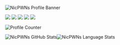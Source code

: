 ![NicPWNs Profile Banner](https://user-images.githubusercontent.com/23003787/184046347-8bf21726-23d4-4df4-8130-74038c605549.png)


<a href="https://linkedin.com/in/NicPJones"><img src="https://img.shields.io/badge/LinkedIn-0077B5?style=for-the-badge&logo=linkedin&logoColor=white"/></a>
<a href="http://nicpwns.com/"><img src="https://img.shields.io/badge/website-000000?style=for-the-badge&logo=About.me&logoColor=white"/></a>
<a href="https://blog.nicpwns.com/"><img src="https://img.shields.io/badge/Wordpress-21759B?style=for-the-badge&logo=wordpress&logoColor=white"/></a>
<a href="https://www.hackerrank.com/nicpwns"><img src="https://img.shields.io/badge/-Hackerrank-2EC866?style=for-the-badge&logo=HackerRank&logoColor=white"/></a>
<a href="https://stackoverflow.com/users/21022536/nicpwns"><img src="https://img.shields.io/stackexchange/stackoverflow/r/21022536?style=for-the-badge&logo=stackoverflow&label=stackoverflow&color=orange
"/></a>

![Profile Counter](https://komarev.com/ghpvc/?username=NicPWNs&color=red&style=for-the-badge&label=Views)


![NicPWNs GitHub Stats](https://github-readme-stats-git-masterrstaa-rickstaa.vercel.app/api?username=NicPWNs&theme=dark&show_icons=true&icon_color=d9624c&bg_color=0d1117&hide_border=true&custom_title=NicPWNs%27%20GitHub%20Stats)![NicPWNs Language Stats](https://github-readme-stats-git-masterrstaa-rickstaa.vercel.app/api/top-langs/?username=NicPWNs&theme=dark&layout=compact&bg_color=0d1117&hide_border=true&langs_count=8)
